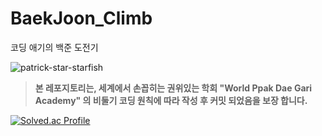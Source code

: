# BaekJoon_Climb


코딩 애기의 백준 도전기
   
![patrick-star-starfish](https://github.com/asn6878/BaekJoon_Climb/assets/79460319/ea6744d0-fa65-427c-9aea-596be3489a12)


> **본 레포지토리는, 세계에서 손꼽히는 권위있는 학회 "World Ppak Dae Gari Academy" 의 비둘기 코딩 원칙에 따라 작성 후 커밋 되었음을 보장 합니다.**

[![Solved.ac Profile](http://mazassumnida.wtf/api/v2/generate_badge?boj=asn6878)](https://solved.ac/asn6878/)
